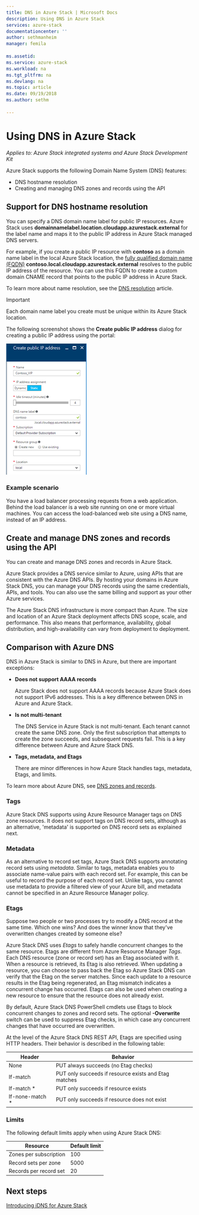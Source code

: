 ```yaml
---
title: DNS in Azure Stack | Microsoft Docs
description: Using DNS in Azure Stack
services: azure-stack
documentationcenter: ''
author: sethmanheim
manager: femila

ms.assetid:
ms.service: azure-stack
ms.workload: na
ms.tgt_pltfrm: na
ms.devlang: na
ms.topic: article
ms.date: 09/19/2018
ms.author: sethm

---
```

# Using DNS in Azure Stack

*Applies to: Azure Stack integrated systems and Azure Stack Development Kit*

Azure Stack supports the following Domain Name System (DNS) features:

* DNS hostname resolution
* Creating and managing DNS zones and records using the API

## Support for DNS hostname resolution

You can specify a DNS domain name label for public IP resources. Azure Stack uses **domainnamelabel.location.cloudapp.azurestack.external** for the label name and maps it to the public IP address in Azure Stack managed DNS servers.

For example, if you create a public IP resource with **contoso** as a domain name label in the local Azure Stack location, the [fully qualified domain name (FQDN)](https://en.wikipedia.org/wiki/Fully_qualified_domain_name)  **contoso.local.cloudapp.azurestack.external** resolves to the public IP address of the resource. You can use this FQDN to create a custom domain CNAME record that points to the public IP address in Azure Stack.

To learn more about name resolution, see the
 [DNS resolution](../../dns/dns-for-azure-services?toc=%2fazure%2fvirtual-machines%2fwindows%2ftoc.json) article.

> [!IMPORTANT]
> Each domain name label you create must be unique within its Azure Stack location.

The following screenshot shows the **Create public IP address** dialog for creating a public IP address using the portal:

![Create public IP address](media/azure-stack-whats-new-dns/image01.png)

### Example scenario

You have a load balancer processing requests from a web application. Behind the load balancer is a web site running on one or more virtual machines. You can access the load-balanced web site using a DNS name, instead of an IP address.

## Create and manage DNS zones and records using the API

You can create and manage DNS zones and records in Azure Stack.

Azure Stack provides a DNS service similar to Azure, using APIs that are consistent with the Azure DNS APIs.  By hosting your domains in Azure Stack DNS, you can manage your DNS records using the same credentials, APIs, and tools. You can also use the same billing and support as your other Azure services.

The Azure Stack DNS infrastructure is more compact than Azure. The size and location of an Azure Stack deployment affects DNS scope, scale, and performance. This also means that performance, availability, global distribution, and high-availability can vary from deployment to deployment.

## Comparison with Azure DNS

DNS in Azure Stack is similar to DNS in Azure, but there are important exceptions:

* **Does not support AAAA records**

    Azure Stack does not support AAAA records because Azure Stack does not support IPv6 addresses. This is a key difference between DNS in Azure and Azure Stack.
* **Is not multi-tenant**

    The DNS Service in Azure Stack is not multi-tenant. Each tenant cannot create the same DNS zone. Only the first subscription that attempts to create the zone succeeds, and subsequent requests fail. This is a key difference between Azure and Azure Stack DNS.
* **Tags, metadata, and Etags**

    There are minor differences in how Azure Stack handles tags, metadata, Etags, and limits.

To learn more about Azure DNS, see [DNS zones and records](../../dns/dns-zones-records.md).

### Tags

Azure Stack DNS supports using Azure Resource Manager tags on DNS zone resources. It does not support tags on DNS record sets, although as an alternative, 'metadata' is supported on DNS record sets as explained next.

### Metadata

As an alternative to record set tags, Azure Stack DNS supports annotating record sets using *metadata*. Similar to tags, metadata enables you to associate name-value pairs with each record set. For example, this can be useful to record the purpose of each record set. Unlike tags, you cannot use metadata to provide a filtered view of your Azure bill, and metadata cannot be specified in an Azure Resource Manager policy.

### Etags

Suppose two people or two processes try to modify a DNS record at the same time. Which one wins? And does the winner know that they've overwritten changes created by someone else?

Azure Stack DNS uses *Etags* to safely handle concurrent changes to the same resource. Etags are different from Azure Resource Manager *Tags*. Each DNS resource (zone or record set) has an Etag associated with it. When a resource is retrieved, its Etag is also retrieved. When updating a resource, you can choose to pass back the Etag so Azure Stack DNS can verify that the Etag on the server matches. Since each update to a resource results in the Etag being regenerated, an Etag mismatch indicates a concurrent change has occurred. Etags can also be used when creating a new resource to ensure that the resource does not already exist.

By default, Azure Stack DNS PowerShell cmdlets use Etags to block concurrent changes to zones and record sets. The optional **-Overwrite** switch can be used to suppress Etag checks, in which case any concurrent changes that have occurred are overwritten.

At the level of the Azure Stack DNS REST API, Etags are specified using HTTP headers. Their behavior is described in the following table:

| Header | Behavior|
|--------|---------|
| None   | PUT always succeeds (no Etag checks)|
| If-match| PUT only succeeds if resource exists and Etag matches|
| If-match *| PUT only succeeds if resource exists|
| If-none-match *| PUT only succeeds if resource does not exist|

### Limits

The following default limits apply when using Azure Stack DNS:

| Resource| Default limit|
|---------|--------------|
| Zones per subscription| 100|
| Record sets per zone| 5000|
| Records per record set| 20|

## Next steps

[Introducing iDNS for Azure Stack](azure-stack-understanding-dns.md)
